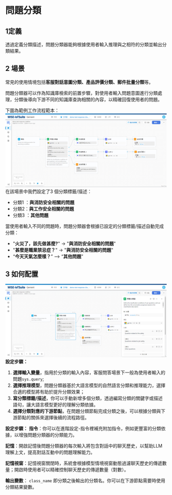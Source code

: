 # 問題分類
## 1定義
透過定義分類描述，問題分類器能夠根據使用者輸入推理與之相符的分類並輸出分類結果。
## 2 場景
常見的使用情境包括**客服對話意圖分類、產品評價分類、郵件批量分類**等。

問題分類器可以作為知識庫檢索的前置步驟，對使用者輸入問題意圖進行分類處理，分類後導向下游不同的知識庫查詢相關的內容，以精確回復使用者的問題。

下圖為範例工作流程範本：
![問題分類](/工作流程/節點說明/images/問題分類.png)
在該場景中我們設定了3 個分類標籤/描述：
- 分類1 ：**與消防安全相關的問題**
- 分類2：**與工作安全相關的問題**
- 分類3 ：**其他問題**

當使用者輸入不同的問題時，問題分類器會根據已設定的分類標籤/描述自動完成分類：
- "**火災了，該先做甚麼?**" &rarr; "**與消防安全相關的問題**"
- "**甚麼是職業禁忌症？**" &rarr; "**與消防安全相關的問題**"
- “**今天天氣怎麼樣？**” —> “**其他問題**”

## 3 如何配置
![配置問題分類](/工作流程/節點說明/images/配置問題分類.png)
**設定步驟：**
1. **選擇輸入變量**，指用於分類的輸入內容，客服問答場景下一般為使用者輸入的問題```sys.query```;
2. **選擇推理模型**，問題分類器基於大語言模型的自然語言分類和推理能力，選擇合適的模型將有助於提升分類效果；
3. **寫分類標籤/描述**，你可以手動新增多個分類，透過編寫分類的關鍵字或描述語句，讓大語言模型更好的理解分類依據。
4. **選擇分類對應的下游節點**，在問題分類節點完成分類之後，可以根據分類與下游節點的關係來選擇後續的流程路徑。

**設定步驟：**
**指令**：你可以在進階設定-指令裡補充附加指令，例如更豐富的分類依據，以增強問題分類器的分類能力。

**記憶**：開啟記憶後問題分類器的每次輸入將包含對話中的聊天歷史，以幫助LLM 理解上文，提高對話互動中的問題理解能力。

**記憶視窗**：記憶視窗關閉時，系統會根據模型情境視窗動態過濾聊天歷史的傳遞數量；開啟時使用者可以精確控制聊天歷史的傳遞數量（對數）。

**輸出變數**：
```class_name```
即分類之後輸出的分類名。你可以在下游節點需要時使用分類結果變數。